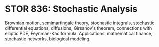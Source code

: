 # STOR 836: Stochastic Analysis

Brownian motion, semimartingale theory, stochastic integrals, stochastic differential equations, diffusions, Girsanov's theorem, connections with elliptic PDE, Feynman-Kac formula. Applications: mathematical finance, stochastic networks, biological modeling.